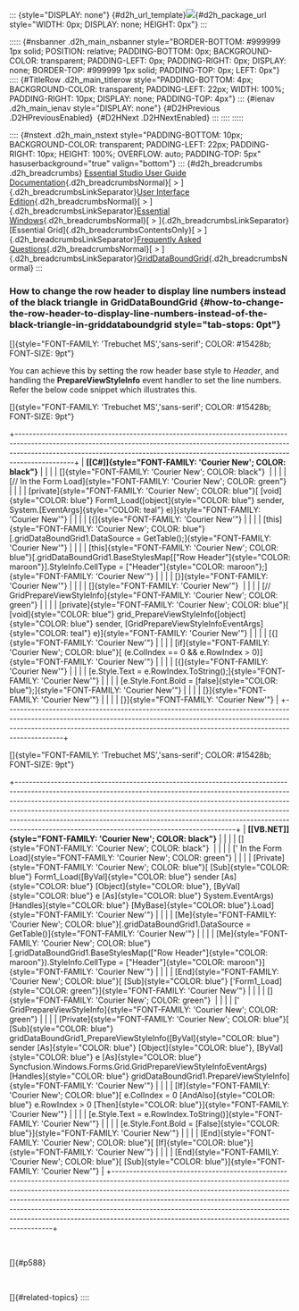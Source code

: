 ::: {style="DISPLAY: none"}
[](ms-xhelp:///?Id=d2h_url_template){#d2h_url_template}![](!package_url!){#d2h_package_url style="WIDTH: 0px; DISPLAY: none; HEIGHT: 0px"}
:::

::::: {#nsbanner .d2h_main_nsbanner style="BORDER-BOTTOM: #999999 1px solid; POSITION: relative; PADDING-BOTTOM: 0px; BACKGROUND-COLOR: transparent; PADDING-LEFT: 0px; PADDING-RIGHT: 0px; DISPLAY: none; BORDER-TOP: #999999 1px solid; PADDING-TOP: 0px; LEFT: 0px"}
:::: {#TitleRow .d2h_main_titlerow style="PADDING-BOTTOM: 4px; BACKGROUND-COLOR: transparent; PADDING-LEFT: 22px; WIDTH: 100%; PADDING-RIGHT: 10px; DISPLAY: none; PADDING-TOP: 4px"}
::: {#ienav .d2h_main_ienav style="DISPLAY: none"}
[](ms-xhelp:///?Id=477d652b-37e0-469f-8f29-2bd79353aa31){#D2HPrevious .D2HPreviousEnabled}  [](ms-xhelp:///?Id=0d1c5373-6c59-4049-aad2-d550a6ac9f64){#D2HNext .D2HNextEnabled}
:::
::::
:::::

:::: {#nstext .d2h_main_nstext style="PADDING-BOTTOM: 10px; BACKGROUND-COLOR: transparent; PADDING-LEFT: 22px; PADDING-RIGHT: 10px; HEIGHT: 100%; OVERFLOW: auto; PADDING-TOP: 5px" hasuserbackground="true" valign="bottom"}
::: {#d2h_breadcrumbs .d2h_breadcrumbs}
[Essential Studio User Guide Documentation](ms-xhelp:///?Id=12457748-09e3-4d74-a240-8e049cedf030){.d2h_breadcrumbsNormal}[ \> ]{.d2h_breadcrumbsLinkSeparator}[User Interface Edition](ms-xhelp:///?Id=c29296b7-531c-413b-a0ec-488ca1f7f669){.d2h_breadcrumbsNormal}[ \> ]{.d2h_breadcrumbsLinkSeparator}[Essential Windows](ms-xhelp:///?Id=e60759d8-47a4-4570-9d7a-16a68d63f2ea){.d2h_breadcrumbsNormal}[ \> ]{.d2h_breadcrumbsLinkSeparator}[Essential Grid]{.d2h_breadcrumbsContentsOnly}[ \> ]{.d2h_breadcrumbsLinkSeparator}[Frequently Asked Questions](ms-xhelp:///?Id=28ff22ed-2523-4bf9-8f6c-4d94f7bcabcc){.d2h_breadcrumbsNormal}[ \> ]{.d2h_breadcrumbsLinkSeparator}[GridDataBoundGrid](ms-xhelp:///?Id=30fe9928-71fa-4ef0-b646-e928f383ee64){.d2h_breadcrumbsNormal}
:::

### How to change the row header to display line numbers instead of the black triangle in GridDataBoundGrid {#how-to-change-the-row-header-to-display-line-numbers-instead-of-the-black-triangle-in-griddataboundgrid style="tab-stops: 0pt"}

[]{style="FONT-FAMILY: 'Trebuchet MS','sans-serif'; COLOR: #15428b; FONT-SIZE: 9pt"} 

You can achieve this by setting the row header base style to *Header*, and handling the **PrepareViewStyleInfo** event handler to set the line numbers. Refer the below code snippet which illustrates this.

[]{style="FONT-FAMILY: 'Trebuchet MS','sans-serif'; COLOR: #15428b; FONT-SIZE: 9pt"} 

+----------------------------------------------------------------------------------------------------------------------------------------------------------------------------------------------------------------------------------------------------------+
| **[\[C#\]]{style="FONT-FAMILY: 'Courier New'; COLOR: black"}**                                                                                                                                                                                           |
|                                                                                                                                                                                                                                                          |
| []{style="FONT-FAMILY: 'Courier New'; COLOR: black"}                                                                                                                                                                                                     |
|                                                                                                                                                                                                                                                          |
| [// In the Form Load]{style="FONT-FAMILY: 'Courier New'; COLOR: green"}                                                                                                                                                                                  |
|                                                                                                                                                                                                                                                          |
| [private]{style="FONT-FAMILY: 'Courier New'; COLOR: blue"}[ [void]{style="COLOR: blue"} Form1_Load([object]{style="COLOR: blue"} sender, System.[EventArgs]{style="COLOR: teal"} e)]{style="FONT-FAMILY: 'Courier New'"}                                 |
|                                                                                                                                                                                                                                                          |
| [{]{style="FONT-FAMILY: 'Courier New'"}                                                                                                                                                                                                                  |
|                                                                                                                                                                                                                                                          |
| [this]{style="FONT-FAMILY: 'Courier New'; COLOR: blue"}[.gridDataBoundGrid1.DataSource = GetTable();]{style="FONT-FAMILY: 'Courier New'"}                                                                                                                |
|                                                                                                                                                                                                                                                          |
| [this]{style="FONT-FAMILY: 'Courier New'; COLOR: blue"}[.gridDataBoundGrid1.BaseStylesMap\[[\"Row Header\"]{style="COLOR: maroon"}\].StyleInfo.CellType = [\"Header\"]{style="COLOR: maroon"};]{style="FONT-FAMILY: 'Courier New'"}                      |
|                                                                                                                                                                                                                                                          |
| [}]{style="FONT-FAMILY: 'Courier New'"}                                                                                                                                                                                                                  |
|                                                                                                                                                                                                                                                          |
| []{style="FONT-FAMILY: 'Courier New'"}                                                                                                                                                                                                                   |
|                                                                                                                                                                                                                                                          |
| [// GridPrepareViewStyleInfo]{style="FONT-FAMILY: 'Courier New'; COLOR: green"}                                                                                                                                                                          |
|                                                                                                                                                                                                                                                          |
| [private]{style="FONT-FAMILY: 'Courier New'; COLOR: blue"}[ [void]{style="COLOR: blue"} grid_PrepareViewStyleInfo([object]{style="COLOR: blue"} sender, [GridPrepareViewStyleInfoEventArgs]{style="COLOR: teal"} e)]{style="FONT-FAMILY: 'Courier New'"} |
|                                                                                                                                                                                                                                                          |
| [{]{style="FONT-FAMILY: 'Courier New'"}                                                                                                                                                                                                                  |
|                                                                                                                                                                                                                                                          |
| [if]{style="FONT-FAMILY: 'Courier New'; COLOR: blue"}[ (e.ColIndex == 0 && e.RowIndex \> 0)]{style="FONT-FAMILY: 'Courier New'"}                                                                                                                         |
|                                                                                                                                                                                                                                                          |
| [{]{style="FONT-FAMILY: 'Courier New'"}                                                                                                                                                                                                                  |
|                                                                                                                                                                                                                                                          |
| [e.Style.Text = e.RowIndex.ToString();]{style="FONT-FAMILY: 'Courier New'"}                                                                                                                                                                              |
|                                                                                                                                                                                                                                                          |
| [e.Style.Font.Bold = [false]{style="COLOR: blue"};]{style="FONT-FAMILY: 'Courier New'"}                                                                                                                                                                  |
|                                                                                                                                                                                                                                                          |
| [}]{style="FONT-FAMILY: 'Courier New'"}                                                                                                                                                                                                                  |
|                                                                                                                                                                                                                                                          |
| [}]{style="FONT-FAMILY: 'Courier New'"}                                                                                                                                                                                                                  |
+----------------------------------------------------------------------------------------------------------------------------------------------------------------------------------------------------------------------------------------------------------+

[]{style="FONT-FAMILY: 'Trebuchet MS','sans-serif'; COLOR: #15428b; FONT-SIZE: 9pt"} 

+-------------------------------------------------------------------------------------------------------------------------------------------------------------------------------------------------------------------------------------------------------------------------------------------------------------------------------------------------------------------------------------------------------------------------------------------------------------------+
| **[\[VB.NET\]]{style="FONT-FAMILY: 'Courier New'; COLOR: black"}**                                                                                                                                                                                                                                                                                                                                                                                                |
|                                                                                                                                                                                                                                                                                                                                                                                                                                                                   |
| []{style="FONT-FAMILY: 'Courier New'; COLOR: black"}                                                                                                                                                                                                                                                                                                                                                                                                              |
|                                                                                                                                                                                                                                                                                                                                                                                                                                                                   |
| [\' In the Form Load]{style="FONT-FAMILY: 'Courier New'; COLOR: green"}                                                                                                                                                                                                                                                                                                                                                                                           |
|                                                                                                                                                                                                                                                                                                                                                                                                                                                                   |
| [Private]{style="FONT-FAMILY: 'Courier New'; COLOR: blue"}[ [Sub]{style="COLOR: blue"} Form1_Load([ByVal]{style="COLOR: blue"} sender [As]{style="COLOR: blue"} [Object]{style="COLOR: blue"}, [ByVal]{style="COLOR: blue"} e [As]{style="COLOR: blue"} System.EventArgs) [Handles]{style="COLOR: blue"} [MyBase]{style="COLOR: blue"}.Load]{style="FONT-FAMILY: 'Courier New'"}                                                                                  |
|                                                                                                                                                                                                                                                                                                                                                                                                                                                                   |
| [Me]{style="FONT-FAMILY: 'Courier New'; COLOR: blue"}[.gridDataBoundGrid1.DataSource = GetTable()]{style="FONT-FAMILY: 'Courier New'"}                                                                                                                                                                                                                                                                                                                            |
|                                                                                                                                                                                                                                                                                                                                                                                                                                                                   |
| [Me]{style="FONT-FAMILY: 'Courier New'; COLOR: blue"}[.gridDataBoundGrid1.BaseStylesMap([\"Row Header\"]{style="COLOR: maroon"}).StyleInfo.CellType = [\"Header\"]{style="COLOR: maroon"}]{style="FONT-FAMILY: 'Courier New'"}                                                                                                                                                                                                                                    |
|                                                                                                                                                                                                                                                                                                                                                                                                                                                                   |
| [End]{style="FONT-FAMILY: 'Courier New'; COLOR: blue"}[ [Sub]{style="COLOR: blue"} [\'Form1_Load]{style="COLOR: green"}]{style="FONT-FAMILY: 'Courier New'"}                                                                                                                                                                                                                                                                                                      |
|                                                                                                                                                                                                                                                                                                                                                                                                                                                                   |
| []{style="FONT-FAMILY: 'Courier New'; COLOR: green"}                                                                                                                                                                                                                                                                                                                                                                                                              |
|                                                                                                                                                                                                                                                                                                                                                                                                                                                                   |
| [\' GridPrepareViewStyleInfo]{style="FONT-FAMILY: 'Courier New'; COLOR: green"}                                                                                                                                                                                                                                                                                                                                                                                   |
|                                                                                                                                                                                                                                                                                                                                                                                                                                                                   |
| [Private]{style="FONT-FAMILY: 'Courier New'; COLOR: blue"}[ [Sub]{style="COLOR: blue"} gridDataBoundGrid1_PrepareViewStyleInfo([ByVal]{style="COLOR: blue"} sender [As]{style="COLOR: blue"} [Object]{style="COLOR: blue"}, [ByVal]{style="COLOR: blue"} e [As]{style="COLOR: blue"} Syncfusion.Windows.Forms.Grid.GridPrepareViewStyleInfoEventArgs) [Handles]{style="COLOR: blue"} gridDataBoundGrid1.PrepareViewStyleInfo]{style="FONT-FAMILY: 'Courier New'"} |
|                                                                                                                                                                                                                                                                                                                                                                                                                                                                   |
| [If]{style="FONT-FAMILY: 'Courier New'; COLOR: blue"}[ e.ColIndex = 0 [AndAlso]{style="COLOR: blue"} e.RowIndex \> 0 [Then]{style="COLOR: blue"}]{style="FONT-FAMILY: 'Courier New'"}                                                                                                                                                                                                                                                                             |
|                                                                                                                                                                                                                                                                                                                                                                                                                                                                   |
| [e.Style.Text = e.RowIndex.ToString()]{style="FONT-FAMILY: 'Courier New'"}                                                                                                                                                                                                                                                                                                                                                                                        |
|                                                                                                                                                                                                                                                                                                                                                                                                                                                                   |
| [e.Style.Font.Bold = [False]{style="COLOR: blue"}]{style="FONT-FAMILY: 'Courier New'"}                                                                                                                                                                                                                                                                                                                                                                            |
|                                                                                                                                                                                                                                                                                                                                                                                                                                                                   |
| [End]{style="FONT-FAMILY: 'Courier New'; COLOR: blue"}[ [If]{style="COLOR: blue"}]{style="FONT-FAMILY: 'Courier New'"}                                                                                                                                                                                                                                                                                                                                            |
|                                                                                                                                                                                                                                                                                                                                                                                                                                                                   |
| [End]{style="FONT-FAMILY: 'Courier New'; COLOR: blue"}[ [Sub]{style="COLOR: blue"}]{style="FONT-FAMILY: 'Courier New'"}                                                                                                                                                                                                                                                                                                                                           |
+-------------------------------------------------------------------------------------------------------------------------------------------------------------------------------------------------------------------------------------------------------------------------------------------------------------------------------------------------------------------------------------------------------------------------------------------------------------------+

 

[]{#p588} 

 

[]{#related-topics}
::::

